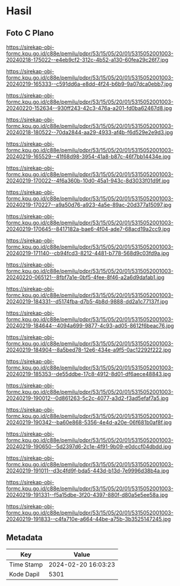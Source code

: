 # Hasil

## Foto C Plano

https://sirekap-obj-formc.kpu.go.id/c88e/pemilu/pdpr/53/15/05/20/01/5315052001003-20240218-175022--e4eb9cf2-312c-4b52-a130-60fea29c26f7.jpg

https://sirekap-obj-formc.kpu.go.id/c88e/pemilu/pdpr/53/15/05/20/01/5315052001003-20240219-165333--c591dd6a-e8dd-4f24-b6b9-9a07dca0ebb7.jpg

https://sirekap-obj-formc.kpu.go.id/c88e/pemilu/pdpr/53/15/05/20/01/5315052001003-20240220-152634--930ff243-42c3-476a-a201-fd0ba62467d8.jpg

https://sirekap-obj-formc.kpu.go.id/c88e/pemilu/pdpr/53/15/05/20/01/5315052001003-20240218-180522--70da2844-aa29-4933-af4b-f6d529e2e9d3.jpg

https://sirekap-obj-formc.kpu.go.id/c88e/pemilu/pdpr/53/15/05/20/01/5315052001003-20240219-165529--41f68d98-3954-41a8-b87c-46f7bb14434e.jpg

https://sirekap-obj-formc.kpu.go.id/c88e/pemilu/pdpr/53/15/05/20/01/5315052001003-20240219-170022--4f6a360b-10d0-45a1-943c-8d3033f01d9f.jpg

https://sirekap-obj-formc.kpu.go.id/c88e/pemilu/pdpr/53/15/05/20/01/5315052001003-20240219-170227--a9a50d76-a923-4a5e-89ac-20d377a15097.jpg

https://sirekap-obj-formc.kpu.go.id/c88e/pemilu/pdpr/53/15/05/20/01/5315052001003-20240219-170645--8417182a-bae6-4f04-ade7-68acd19a2cc9.jpg

https://sirekap-obj-formc.kpu.go.id/c88e/pemilu/pdpr/53/15/05/20/01/5315052001003-20240219-171140--cb94fcd3-8212-4481-b778-568d9c03fd9a.jpg

https://sirekap-obj-formc.kpu.go.id/c88e/pemilu/pdpr/53/15/05/20/01/5315052001003-20240220-065121--8fbf7a1e-0bf5-4fee-8f46-a2a6d9dafab1.jpg

https://sirekap-obj-formc.kpu.go.id/c88e/pemilu/pdpr/53/15/05/20/01/5315052001003-20240219-184331--d5174fba-d7b5-4b8d-9888-dd2a1c77137f.jpg

https://sirekap-obj-formc.kpu.go.id/c88e/pemilu/pdpr/53/15/05/20/01/5315052001003-20240219-184644--4094a699-9877-4c93-ad05-8612f6beac76.jpg

https://sirekap-obj-formc.kpu.go.id/c88e/pemilu/pdpr/53/15/05/20/01/5315052001003-20240219-184904--8a5bed78-12e6-434e-a9f5-0ac12292f222.jpg

https://sirekap-obj-formc.kpu.go.id/c88e/pemilu/pdpr/53/15/05/20/01/5315052001003-20240219-185353--de55ddbe-17c8-4912-8d01-df6aece48843.jpg

https://sirekap-obj-formc.kpu.go.id/c88e/pemilu/pdpr/53/15/05/20/01/5315052001003-20240219-190012--0d861263-5c2c-4077-a3d2-f3ad5efaf7a5.jpg

https://sirekap-obj-formc.kpu.go.id/c88e/pemilu/pdpr/53/15/05/20/01/5315052001003-20240219-190342--ba60e868-5356-4e4d-a20e-06f681b0af8f.jpg

https://sirekap-obj-formc.kpu.go.id/c88e/pemilu/pdpr/53/15/05/20/01/5315052001003-20240219-190650--5d2397d6-2c1e-4f91-9b09-e0dccf04dbdd.jpg

https://sirekap-obj-formc.kpu.go.id/c88e/pemilu/pdpr/53/15/05/20/01/5315052001003-20240219-191011--d3c4fd9f-bda5-443d-b13d-7e9996d38b4a.jpg

https://sirekap-obj-formc.kpu.go.id/c88e/pemilu/pdpr/53/15/05/20/01/5315052001003-20240219-191331--f5a15dbe-3f20-4397-880f-d80a5e5ee58a.jpg

https://sirekap-obj-formc.kpu.go.id/c88e/pemilu/pdpr/53/15/05/20/01/5315052001003-20240219-191833--c4fa710e-a664-44be-a75b-3b3525147245.jpg


## Metadata

| Key        | Value               |
| ---------- | ------------------- |
| Time Stamp | 2024-02-20 16:03:23 |
| Kode Dapil | 5301                |



